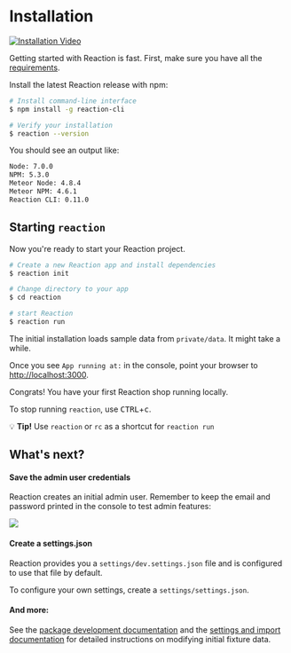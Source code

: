 # Installation

[![Installation Video](/assets/guide-installation-video-screenshot.png)](https://www.youtube.com/watch?v=PkFDX8NWskY)

Getting started with Reaction is fast. First, make sure you have all the [ requirements](https://docs.reactioncommerce.com/reaction-docs/development/requirements).

Install the latest Reaction release with npm:

```sh
# Install command-line interface
$ npm install -g reaction-cli

# Verify your installation
$ reaction --version
```

You should see an output like:
```sh
Node: 7.0.0
NPM: 5.3.0
Meteor Node: 4.8.4
Meteor NPM: 4.6.1
Reaction CLI: 0.11.0
```

## Starting `reaction`

Now you're ready to start your Reaction project.

```sh
# Create a new Reaction app and install dependencies
$ reaction init

# Change directory to your app
$ cd reaction

# start Reaction
$ reaction run
```

The initial installation loads sample data from `private/data`. It might take a while.

Once you see `App running at:` in the console, point your browser to  [http://localhost:3000](https://localhost:3000).

Congrats! You have your first Reaction shop running locally.

To stop running `reaction`, use <kbd>CTRL</kbd>+<kbd>c</kbd>.

💡 **Tip!** Use `reaction` or `rc` as a shortcut for `reaction run`

## What's next?

#### Save the admin user credentials

Reaction creates an initial admin user. Remember to keep the email and password printed in the console to test admin features:

![](/assets/guide-installation-default-user.png)

#### Create a settings.json

Reaction provides you a `settings/dev.settings.json` file  and is configured to use that file by default.

To configure your own settings, create a `settings/settings.json`.

#### And more:
See the [package development documentation](/developer/packages/packages.md) and the [settings and import documentation](/developer/core/import.md) for detailed instructions on modifying initial fixture data.
